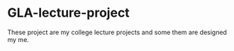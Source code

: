 # GLA-lecture-project
These project are my college lecture projects and some them are designed my me.
